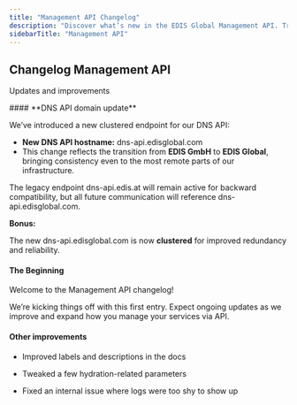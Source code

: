 ```yaml
---
title: "Management API Changelog"
description: "Discover what’s new in the EDIS Global Management API. Track updates to endpoints, improved stability, new parameters, and enhanced automation features."
sidebarTitle: "Management API"
---
```


## Changelog Management API

Updates and improvements

<Update label="March 2025">
  #### **DNS API domain update**

  We’ve introduced a new clustered endpoint for our DNS API:

  - **New DNS API hostname:** dns-api.edisglobal.com
  - This change reflects the transition from **EDIS GmbH** to **EDIS Global**, bringing consistency even to the most remote parts of our infrastructure.

  ​The legacy endpoint dns-api.edis.at will remain active for backward compatibility, but all future communication will reference dns-api.edisglobal.com.

  **Bonus:**

  The new dns-api.edisglobal.com is now **clustered** for improved redundancy and reliability.

  #### **The Beginning**

  Welcome to the Management API changelog\!

  We’re kicking things off with this first entry. Expect ongoing updates as we improve and expand how you manage your services via API.

  #### **Other improvements**

  - Improved labels and descriptions in the docs

  - Tweaked a few hydration-related parameters

  - Fixed an internal issue where logs were too shy to show up
</Update>